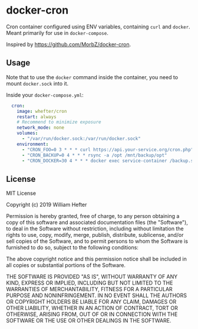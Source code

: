 # docker-cron

Cron container configured using ENV variables, containing `curl` and `docker`. Meant primarily for use in `docker-compose`.

Inspired by https://github.com/MorbZ/docker-cron.


## Usage

Note that to use the `docker` command inside the container, you need to mount `docker.sock` into it.

Inside your `docker-compose.yml`:
```yaml
  cron:
    image: whefter/cron
    restart: always
    # Recommend to minimize exposure
    network_mode: none
    volumes:
      - "/var/run/docker.sock:/var/run/docker.sock"
    environment:
      - "CRON_FOO=0 3 * * * curl https://api.your-service.org/cron.php"
      - "CRON_BACKUP=0 4 * * * rsync -a /opt /mnt/backup/opt"
      - "CRON_DOCKER=30 4 * * * docker exec service-container /backup.sh"
```


## License

MIT License

Copyright (c) 2019 William Hefter

Permission is hereby granted, free of charge, to any person obtaining a copy
of this software and associated documentation files (the "Software"), to deal
in the Software without restriction, including without limitation the rights
to use, copy, modify, merge, publish, distribute, sublicense, and/or sell
copies of the Software, and to permit persons to whom the Software is
furnished to do so, subject to the following conditions:

The above copyright notice and this permission notice shall be included in all
copies or substantial portions of the Software.

THE SOFTWARE IS PROVIDED "AS IS", WITHOUT WARRANTY OF ANY KIND, EXPRESS OR
IMPLIED, INCLUDING BUT NOT LIMITED TO THE WARRANTIES OF MERCHANTABILITY,
FITNESS FOR A PARTICULAR PURPOSE AND NONINFRINGEMENT. IN NO EVENT SHALL THE
AUTHORS OR COPYRIGHT HOLDERS BE LIABLE FOR ANY CLAIM, DAMAGES OR OTHER
LIABILITY, WHETHER IN AN ACTION OF CONTRACT, TORT OR OTHERWISE, ARISING FROM,
OUT OF OR IN CONNECTION WITH THE SOFTWARE OR THE USE OR OTHER DEALINGS IN THE
SOFTWARE.
